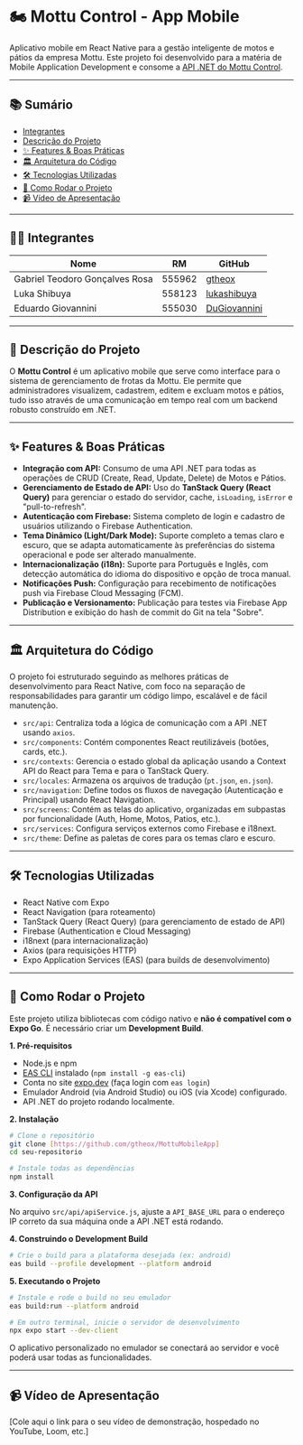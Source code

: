 # 🏍️ Mottu Control - App Mobile

Aplicativo mobile em React Native para a gestão inteligente de motos e pátios da empresa Mottu. Este projeto foi desenvolvido para a matéria de Mobile Application Development e consome a [API .NET do Mottu Control](https://github.com/gtheox/MottuControlApi).

---

## 📚 Sumário

- [Integrantes](#-integrantes)
- [Descrição do Projeto](#-descrição-do-projeto)
- [✨ Features & Boas Práticas](#-features--boas-práticas)
- [🏛️ Arquitetura do Código](#️-arquitetura-do-código)
- [🛠️ Tecnologias Utilizadas](#️-tecnologias-utilizadas)
- [🚀 Como Rodar o Projeto](#-como-rodar-o-projeto)
- [📹 Vídeo de Apresentação](#-vídeo-de-apresentação)

---

## 👨‍💻 Integrantes

| Nome                           | RM     | GitHub                                          |
| ------------------------------ | ------ | ----------------------------------------------- |
| Gabriel Teodoro Gonçalves Rosa | 555962 | [gtheox](https://github.com/gtheox)             |
| Luka Shibuya                   | 558123 | [lukashibuya](https://github.com/lukashibuya)   |
| Eduardo Giovannini             | 555030 | [DuGiovannini](https://github.com/DuGiovannini) |

---

## 📖 Descrição do Projeto

O **Mottu Control** é um aplicativo mobile que serve como interface para o sistema de gerenciamento de frotas da Mottu. Ele permite que administradores visualizem, cadastrem, editem e excluam motos e pátios, tudo isso através de uma comunicação em tempo real com um backend robusto construído em .NET.

---

## ✨ Features & Boas Práticas

- **Integração com API:** Consumo de uma API .NET para todas as operações de CRUD (Create, Read, Update, Delete) de Motos e Pátios.
- **Gerenciamento de Estado de API:** Uso do **TanStack Query (React Query)** para gerenciar o estado do servidor, cache, `isLoading`, `isError` e "pull-to-refresh".
- **Autenticação com Firebase:** Sistema completo de login e cadastro de usuários utilizando o Firebase Authentication.
- **Tema Dinâmico (Light/Dark Mode):** Suporte completo a temas claro e escuro, que se adapta automaticamente às preferências do sistema operacional e pode ser alterado manualmente.
- **Internacionalização (i18n):** Suporte para Português e Inglês, com detecção automática do idioma do dispositivo e opção de troca manual.
- **Notificações Push:** Configuração para recebimento de notificações push via Firebase Cloud Messaging (FCM).
- **Publicação e Versionamento:** Publicação para testes via Firebase App Distribution e exibição do hash de commit do Git na tela "Sobre".

---

## 🏛️ Arquitetura do Código

O projeto foi estruturado seguindo as melhores práticas de desenvolvimento para React Native, com foco na separação de responsabilidades para garantir um código limpo, escalável e de fácil manutenção.

- `src/api`: Centraliza toda a lógica de comunicação com a API .NET usando `axios`.
- `src/components`: Contém componentes React reutilizáveis (botões, cards, etc.).
- `src/contexts`: Gerencia o estado global da aplicação usando a Context API do React para Tema e para o TanStack Query.
- `src/locales`: Armazena os arquivos de tradução (`pt.json`, `en.json`).
- `src/navigation`: Define todos os fluxos de navegação (Autenticação e Principal) usando React Navigation.
- `src/screens`: Contém as telas do aplicativo, organizadas em subpastas por funcionalidade (Auth, Home, Motos, Patios, etc.).
- `src/services`: Configura serviços externos como Firebase e i18next.
- `src/theme`: Define as paletas de cores para os temas claro e escuro.

---

## 🛠️ Tecnologias Utilizadas

- React Native com Expo
- React Navigation (para roteamento)
- TanStack Query (React Query) (para gerenciamento de estado de API)
- Firebase (Authentication e Cloud Messaging)
- i18next (para internacionalização)
- Axios (para requisições HTTP)
- Expo Application Services (EAS) (para builds de desenvolvimento)

---

## 🚀 Como Rodar o Projeto

Este projeto utiliza bibliotecas com código nativo e **não é compatível com o Expo Go**. É necessário criar um **Development Build**.

**1. Pré-requisitos**

- Node.js e npm
- [EAS CLI](https://docs.expo.dev/eas/getting-started/) instalado (`npm install -g eas-cli`)
- Conta no site [expo.dev](https://expo.dev/) (faça login com `eas login`)
- Emulador Android (via Android Studio) ou iOS (via Xcode) configurado.
- API .NET do projeto rodando localmente.

**2. Instalação**

```bash
# Clone o repositório
git clone [https://github.com/gtheox/MottuMobileApp]
cd seu-repositorio

# Instale todas as dependências
npm install
```

**3. Configuração da API**

No arquivo `src/api/apiService.js`, ajuste a `API_BASE_URL` para o endereço IP correto da sua máquina onde a API .NET está rodando.

**4. Construindo o Development Build**

```bash
# Crie o build para a plataforma desejada (ex: android)
eas build --profile development --platform android
```

**5. Executando o Projeto**

```bash
# Instale e rode o build no seu emulador
eas build:run --platform android

# Em outro terminal, inicie o servidor de desenvolvimento
npx expo start --dev-client
```

O aplicativo personalizado no emulador se conectará ao servidor e você poderá usar todas as funcionalidades.

---

## 📹 Vídeo de Apresentação

[Cole aqui o link para o seu vídeo de demonstração, hospedado no YouTube, Loom, etc.]
